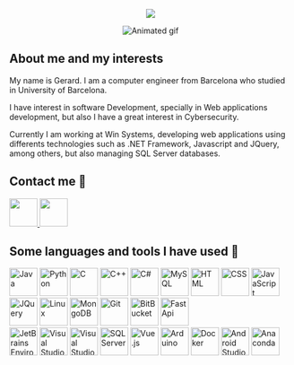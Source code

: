 <link rel="stylesheet" type='text/css' href="https://cdn.jsdelivr.net/gh/devicons/devicon@latest/devicon.min.css" />
<p align="center">
  <img src="https://capsule-render.vercel.app/api?text=Welcome👋&animation=fadeIn&type=waving&color=gradient&height=100"/>
</p>
<div style="text-align: center; ">
    <div>
        <img align="center" alt="Animated gif" src="https://dayatech.us/images/resource/website-development.gif" />
    </div>
</div>
<div class="mardown-heading" dir="auto">
    <h2 class="heading-element">About me and my interests</h2>
</div>
<p>My name is Gerard. I am a computer engineer from Barcelona who studied in University of Barcelona.</p>
<p>I have interest in software Development, specially in Web applications development, but also I have a great interest in Cybersecurity.</p>
<p>Currently I am working at Win Systems, developing web applications using differents technologies such as .NET Framework, Javascript and JQuery, among others, but also managing SQL Server databases.</p>
<div class="markdown-heading" dir="auto">
    <h2 class="heading-element">Contact me 💬</h2>
</div>
<div id="contactLabels">
    <a href="https://www.linkedin.com/in/gerard-m-791a35239/" title="Take a look to my LinkedIn Profile!">  
        <img src="https://cdn.jsdelivr.net/gh/devicons/devicon@latest/icons/linkedin/linkedin-original.svg" height="50" />    
    </a>
    <a href="mailto:gerardinfo281001@gmail.com" title="Reach me by sending me an email!">
        <img src="https://cdn.icon-icons.com/icons2/2631/PNG/512/gmail_new_logo_icon_159149.png" height="50">
    </a>
</div>
<div class="markdown-heading" dir="auto">
    <h2 class="heading-element">Some languages and tools I have used 🧰</h2>
</div>
<div>
    <img title="Java" src="https://cdn.jsdelivr.net/gh/devicons/devicon@latest/icons/java/java-original-wordmark.svg" height="50" />
    <img title="Python" src="https://cdn.jsdelivr.net/gh/devicons/devicon@latest/icons/python/python-original.svg" height="50" />
    <img title="C" src="https://cdn.jsdelivr.net/gh/devicons/devicon@latest/icons/c/c-original.svg" height="50" />
    <img title="C++" src="https://cdn.jsdelivr.net/gh/devicons/devicon@latest/icons/cplusplus/cplusplus-original.svg" height="50"/>
    <img title="C#" src="https://cdn.jsdelivr.net/gh/devicons/devicon@latest/icons/csharp/csharp-original.svg" height="50"/>
    <img title="MySQL" src="https://cdn.jsdelivr.net/gh/devicons/devicon@latest/icons/mysql/mysql-original-wordmark.svg" height="50"/>
    <img title="HTML" src="https://cdn.jsdelivr.net/gh/devicons/devicon@latest/icons/html5/html5-original-wordmark.svg" height="50" />
    <img title="CSS" src="https://cdn.jsdelivr.net/gh/devicons/devicon@latest/icons/css3/css3-original-wordmark.svg" height="50"/>
    <img title="JavaScript" src="https://cdn.jsdelivr.net/gh/devicons/devicon@latest/icons/javascript/javascript-original.svg" height="50" />
    <img title="JQuery" src="https://cdn.jsdelivr.net/gh/devicons/devicon@latest/icons/jquery/jquery-original-wordmark.svg" height="50" />
    <img title="Linux" src="https://cdn.jsdelivr.net/gh/devicons/devicon@latest/icons/linux/linux-original.svg" height="50"/>
    <img title="MongoDB" src="https://cdn.jsdelivr.net/gh/devicons/devicon@latest/icons/mongodb/mongodb-original-wordmark.svg" height="50"/>
    <img title="Git" src="https://cdn.jsdelivr.net/gh/devicons/devicon@latest/icons/git/git-original-wordmark.svg" height="50" />
    <img title="BitBucket" src="https://cdn.jsdelivr.net/gh/devicons/devicon@latest/icons/bitbucket/bitbucket-original-wordmark.svg" height="50" />
    <img title="FastApi" src="https://cdn.jsdelivr.net/gh/devicons/devicon@latest/icons/fastapi/fastapi-original.svg" height="50" />
          
</div>
<div>
    <img title="JetBrains Environment" src="https://cdn.jsdelivr.net/gh/devicons/devicon@latest/icons/jetbrains/jetbrains-original.svg" height="50" />
    <img title="Visual Studio" src="https://cdn.jsdelivr.net/gh/devicons/devicon@latest/icons/visualstudio/visualstudio-original.svg" height="50" />
    <img title="Visual Studio Code" src="https://cdn.jsdelivr.net/gh/devicons/devicon@latest/icons/vscode/vscode-original.svg" height="50" />
    <img title="SQL Server" src="https://cdn.jsdelivr.net/gh/devicons/devicon@latest/icons/microsoftsqlserver/microsoftsqlserver-original-wordmark.svg" height="50" />
    <img title="Vue.js" src="https://cdn.jsdelivr.net/gh/devicons/devicon@latest/icons/vuejs/vuejs-original-wordmark.svg" height="50" />
    <img title="Arduino" src="https://cdn.jsdelivr.net/gh/devicons/devicon@latest/icons/arduino/arduino-original.svg" height="50" />
    <img title="Docker" src="https://cdn.jsdelivr.net/gh/devicons/devicon@latest/icons/docker/docker-original-wordmark.svg" height="50"/>
    <img title="Android Studio" src="https://cdn.jsdelivr.net/gh/devicons/devicon@latest/icons/androidstudio/androidstudio-original.svg" height="50" />
    <img title="Anaconda" src="https://cdn.jsdelivr.net/gh/devicons/devicon@latest/icons/anaconda/anaconda-original.svg" height="50" />
             
</div>
